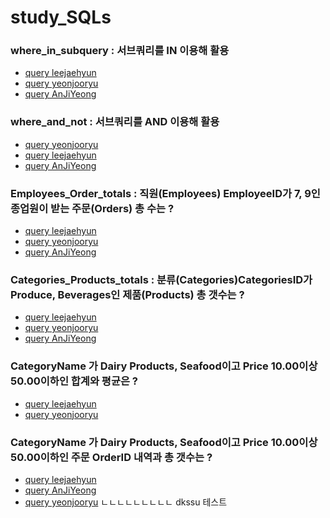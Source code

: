 # study_SQLs
### where_in_subquery : 서브쿼리를 IN 이용해 활용
- [query leejaehyun](./leejaehyun/w3schools/where_in_subquery.sql)
- [query yeonjooryu](./yeonjoooryu/w3schools/where_in_subquery.sql)
- [query AnJiYeong](./AnJiYeong/w3schools/where_in_subquery.sql)
### where_and_not : 서브쿼리를 AND 이용해 활용
- [query yeonjooryu](./yeonjoooryu/w3schools/where_and_not.sql)
- [query leejaehyun](./leejaehyun/w3schools/where_and_not.sql)
- [query AnJiYeong](./AnJiYeong/w3schools/where_and_not.sql)
### Employees_Order_totals : 직원(Employees) EmployeeID가 7, 9인 종업원이 받는 주문(Orders) 총 수는 ?
- [query leejaehyun](./leejaehyun/w3schools/Employees_Order_total.sql)
- [query yeonjooryu](./yeonjoooryu/w3schools/Employees_Order_totals.sql)
- [query AnJiYeong](./AnJiYeong/w3schools/Employees_Order_total.sql)
### Categories_Products_totals : 분류(Categories)CategoriesID가 Produce, Beverages인 제품(Products) 총 갯수는 ?
- [query leejaehyun](./leejaehyun/w3schools/Categories_Products_totals.sql)
- [query yeonjooryu](./yeonjoooryu/w3schools/Categories_Products_totals.sql)
- [query AnJiYeong](./AnJiYeong/w3schools/Categories_Products_totals.sql)

### CategoryName 가 Dairy Products, Seafood이고 Price 10.00이상 50.00이하인 합계와 평균은 ?
- [query leejaehyun](./leejaehyun/w3schools/CategoryName_Products.sql)
- [query yeonjooryu](./yeonjoooryu/w3schools/CategoryName_Products.sql)

### CategoryName 가 Dairy Products, Seafood이고 Price 10.00이상 50.00이하인 주문  OrderID 내역과 총 갯수는 ?
- [query leejaehyun](./leejaehyun/w3schools/CategoryName_Products_Order.sql)
- [query AnJiYeong](./AnJiYeong/w3schools/CategoryName_Products.sql)
- [query yeonjooryu](./yeonjoooryu/w3schools/CategoryName_Products_Order.sql)
ㄴㄴㄴㄴㄴㄴㄴㄴㄴ
dkssu
테스트
